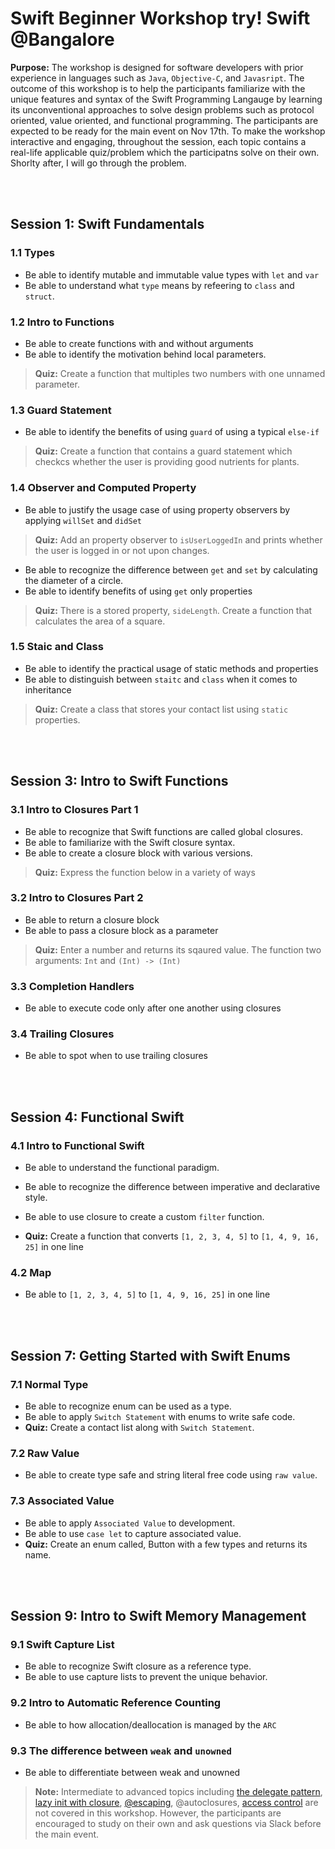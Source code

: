 # Swift Beginner Workshop try! Swift @Bangalore
**Purpose:** The workshop is designed for software developers with prior experience in languages such as `Java`, `Objective-C`, and `Javasript`. The outcome of this workshop is to help the participants familiarize with the unique features and syntax of the Swift Programming Langauge by learning its unconventional approaches to solve design problems such as protocol oriented, value oriented, and functional programming. The participants are expected to be ready for the main event on Nov 17th. To make the workshop interactive and engaging, throughout the session, each topic contains a real-life applicable quiz/problem which the participatns solve on their own. Shorlty after, I will go through the problem.

<br>
<br>

## Session 1: Swift Fundamentals
### 1.1 Types
- Be able to identify mutable and immutable value types with `let` and `var`
- Be able to understand what `type` means by refeering to `class` and `struct`.

### 1.2 Intro to Functions
- Be able to create functions with and without arguments
- Be able to identify the motivation behind local parameters.
> **Quiz:** Create a function that multiples two numbers with one unnamed parameter.

### 1.3 Guard Statement
- Be able to identify the benefits of using `guard` of using a typical `else-if`
> **Quiz:** Create a function that contains a guard statement which checkcs whether the user is providing good nutrients for plants.

### 1.4 Observer and Computed Property
- Be able to justify the usage case of using property observers by applying `willSet` and `didSet`
> **Quiz:** Add an property observer to `isUserLoggedIn` and prints whether the user is logged in or not upon changes.
- Be able to recognize the difference between `get` and `set` by calculating the diameter of a circle.
- Be able to identify benefits of using `get` only properties
> **Quiz:** There is a stored property, `sideLength`. Create a function that calculates the area of a square.  

### 1.5 Staic and Class
- Be able to identify the practical usage of static methods and properties
- Be able to distinguish between `staitc` and `class` when it comes to inheritance
> **Quiz:** Create a class that stores your contact list using `static` properties.

<br>
<br>

## Session 3: Intro to Swift Functions
### 3.1 Intro to Closures Part 1
- Be able to recognize that Swift functions are called global closures.
- Be able to familiarize with the Swift closure syntax.
- Be able to create a closure block with various versions.
> **Quiz:** Express the function below in a variety of ways

### 3.2 Intro to Closures Part 2
- Be able to return a closure block
- Be able to pass a closure block as a parameter
> **Quiz:** Enter a number and returns its sqaured value. The function two arguments: `Int` and `(Int) -> (Int)`

### 3.3 Completion Handlers
- Be able to execute code only after one another using closures

### 3.4 Trailing Closures
- Be able to spot when to use trailing closures


<br>
<br>

## Session 4: Functional Swift

### 4.1 Intro to Functional Swift
- Be able to understand the functional paradigm.
- Be able to recognize the difference between imperative and declarative style.
- Be able to use closure to create a custom `filter` function.

- **Quiz:** Create a function that converts `[1, 2, 3, 4, 5]` to `[1, 4, 9, 16, 25]` in one line

### 4.2 Map
- Be able to `[1, 2, 3, 4, 5]` to `[1, 4, 9, 16, 25]` in one line

<br>
<br>

## Session 7: Getting Started with Swift Enums
### 7.1 Normal Type
- Be able to recognize enum can be used as a type.
- Be able to apply `Switch Statement` with enums to write safe code.
- **Quiz:** Create a contact list along with `Switch Statement`.

### 7.2 Raw Value
- Be able to create type safe and string literal free code using `raw value`.

### 7.3 Associated Value
- Be able to apply `Associated Value` to development.
- Be able to use `case let` to capture associated value.
- **Quiz:** Create an enum called, Button with a few types and returns its name.

<br>
<br>

## Session 9: Intro to Swift Memory Management
### 9.1 Swift Capture List
- Be able to recognize Swift closure as a reference type.
- Be able to use capture lists to prevent the unique behavior.

### 9.2 Intro to Automatic Reference Counting
- Be able to how allocation/deallocation is managed by the `ARC`

### 9.3 The difference between `weak` and `unowned`
- Be able to differentiate between weak and unowned




> **Note:** Intermediate to advanced topics including [the delegate pattern](https://www.bobthedeveloper.io/blog/the-complete-understanding-of-swift-delegate-and-data-source), [lazy init with closure](https://www.bobthedeveloper.io/blog/swift-lazy-initialization-with-closures), [@escaping](https://www.andrewcbancroft.com/2017/04/26/what-in-the-world-is-an-escaping-closure-in-swift/
), @autoclosures, [access control](https://www.bobthedeveloper.io/blog/the-complete-understanding-of-access-control-in-swift) are not covered in this workshop. However, the participants are encouraged to study on their own and ask questions via Slack before the main event.

